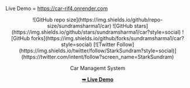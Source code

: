 Live Demo = https://car-rif4.onrender.com
<div align="center">
  ![GitHub repo size](https://img.shields.io/github/repo-size/sundramsharma1/car)
  ![GitHub stars](https://img.shields.io/github/stars/sundramsharma1/car?style=social)
  ![GitHub forks](https://img.shields.io/github/forks/sundramsharma1/car?style=social)
  [![Twitter Follow](https://img.shields.io/twitter/follow/StarkSundram?style=social)](https://twitter.com/intent/follow?screen_name=StarkSundram)
<p> Car Managemt System </p>
<a href="https://car-rif4.onrender.com"><strong>➥ Live Demo</strong></a>
  
</div>
